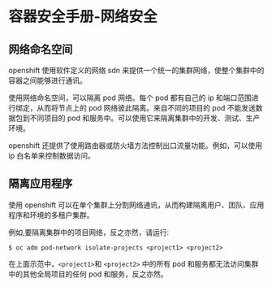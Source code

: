 # 容器安全手册-网络安全
## 网络命名空间
openshift 使用软件定义的网络 sdn 来提供一个统一的集群网络，使整个集群中的容器之间能够进行通讯。

使用网络命名空间，可以隔离 pod 网络。每个 pod 都有自己的 ip 和端口范围进行绑定，从而将节点上的 pod 网络彼此隔离。来自不同的项目的 pod 不能发送数据包到不同项目的 pod 和服务中。可以使用它来隔离集群中的开发、测试、生产环境。

openshift 还提供了使用路由器或防火墙方法控制出口流量功能。例如，可以使用ip 白名单来控制数据访问。

## 隔离应用程序
使用 openshift 可以在单个集群上分割网络通讯，从而构建隔离用户、团队、应用程序和环境的多租户集群。

例如,要隔离集群中的项目网络，反之亦然，请运行:

	$ oc adm pod-network isolate-projects <project1> <project2>
在上面示范中，`<project1>`和 `<project2>` 中的所有 pod 和服务都无法访问集群中的其他全局项目的任何 pod 和服务，反之亦然。	